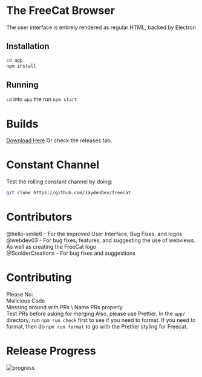 # The FreeCat Browser
The user interface is entirely rendered as regular HTML, backed by Electron
## Installation
```bash
cd app
npm install
```
## Running

`cd` into `app` the run `npm start`

# Builds
[Download Here](https://dl.jaydendev.repl.co/freecat)
Or check the releases tab.
# Constant Channel
Test the rolling constant channel by doing:
```bash
git clone https://github.com/JaydenDev/freecat
```
# Contributors
@hello-smile6 - For the improved User Interface, Bug Fixes, and logos \
@webdev03 - For bug fixes, features, and suggesting the use of webviews. As well as creating the FreeCat logo \
@ScolderCreations - For bug fixes and suggestions
# Contributing
Please No: \
Malicious Code \
Messing around with PRs \ 
Name PRs properly \
Test PRs before asking for merging
Also, please use Prettier. In the `app/` directory, run `npm run check` first to see if you need to format. If you need to format, then do `npm run format` to go with the Prettier styling for Freecat.

# Release Progress
![progress](https://progress-bar.dev/44/?scale=2000?title=1.1)
